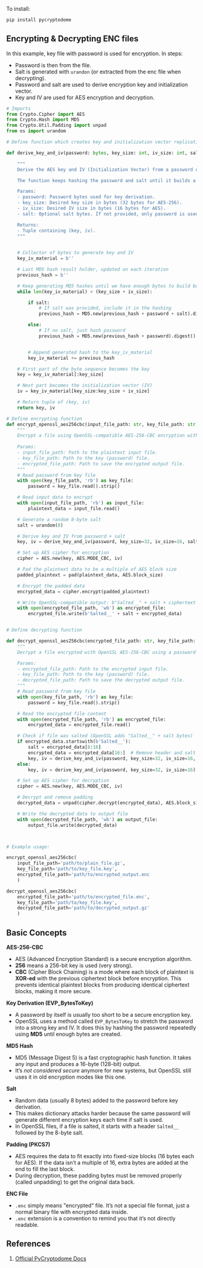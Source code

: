 
To install:
```powershell
pip install pycryptodome
```

## Encrypting & Decrypting ENC files

In this example, key file with password is used for encryption. In steps:
* Password is then from the file.
* Salt is generated with `urandon` (or extracted from the enc file when decrypting).
* Password and salt are used to derive encryption key and initialization vector.
* Key and IV are used for AES encryption and decryption.

```python
# Imports
from Crypto.Cipher import AES
from Crypto.Hash import MD5
from Crypto.Util.Padding import unpad
from os import urandom

# Define function which creates key and initialization vector replicating the way EVP_BytesToKey in OpenSSL work. This is needed for encrytption.

def derive_key_and_iv(password: bytes, key_size: int, iv_size: int, salt: bytes | None = None) -> tuple[bytes, bytes]:

    """
    Derive the AES key and IV (Initialization Vector) from a password using MD5 hashing, replicating OpenSSL's EVP_BytesToKey method.

    The function keeps hashing the password and salt until it builds a big enough "random-looking" sequence of bytes, then slices it into a key and an IV just like OpenSSL expects.

    Params:
    - password: Password bytes used for key derivation.
    - key_size: Desired key size in bytes (32 bytes for AES-256).
    - iv_size: Desired IV size in bytes (16 bytes for AES).
    - salt: Optional salt bytes. If not provided, only password is used.

    Returns:
    - Tuple containing (key, iv).
    """

  
    # Collector of bytes to generate key and IV
    key_iv_material = b''

    # Last MD5 hash result holder, updated on each iteration
    previous_hash = b''

    # Keep generating MD5 hashes until we have enough bytes to build both the key and the IV.
    while len(key_iv_material) < (key_size + iv_size):

        if salt:
            # If salt was provided, include it in the hashing
            previous_hash = MD5.new(previous_hash + password + salt).digest()

        else:
            # If no salt, just hash password
            previous_hash = MD5.new(previous_hash + password).digest()


        # Append generated hash to the key_iv_material
        key_iv_material += previous_hash

    # First part of the byte sequence becomes the key
    key = key_iv_material[:key_size]

    # Next part becomes the initialization vector (IV)
    iv = key_iv_material[key_size:key_size + iv_size]

    # Return tuple of (key, iv)
    return key, iv

# Define encrypting function
def encrypt_openssl_aes256cbc(input_file_path: str, key_file_path: str, encrypted_file_path: str):
    """
    Encrypt a file using OpenSSL-compatible AES-256-CBC encryption with password read from key file.
    
	Params:
    - input_file_path: Path to the plaintext input file.
    - key_file_path: Path to the key (password) file.
    - encrypted_file_path: Path to save the encrypted output file.
    """
    # Read password from key file
    with open(key_file_path, 'rb') as key_file:
        password = key_file.read().strip()

    # Read input data to encrypt
    with open(input_file_path, 'rb') as input_file:
        plaintext_data = input_file.read()

    # Generate a random 8-byte salt
    salt = urandom(8)

    # Derive key and IV from password + salt
    key, iv = derive_key_and_iv(password, key_size=32, iv_size=16, salt=salt)

    # Set up AES cipher for encryption
    cipher = AES.new(key, AES.MODE_CBC, iv)

    # Pad the plaintext data to be a multiple of AES block size
    padded_plaintext = pad(plaintext_data, AES.block_size)

    # Encrypt the padded data
    encrypted_data = cipher.encrypt(padded_plaintext)

    # Write OpenSSL-compatible output: b"Salted__" + salt + ciphertext
    with open(encrypted_file_path, 'wb') as encrypted_file:
        encrypted_file.write(b'Salted__' + salt + encrypted_data)


# Define decrypting function

def decrypt_openssl_aes256cbc(encrypted_file_path: str, key_file_path: str, decrypted_file_path: str):
    """
    Decrypt a file encrypted with OpenSSL AES-256-CBC using a password read from a key file.

    Params:
    - encrypted_file_path: Path to the encrypted input file.
    - key_file_path: Path to the key (password) file.
    - decrypted_file_path: Path to save the decrypted output file.
    """
    # Read password from key file
    with open(key_file_path, 'rb') as key_file:
        password = key_file.read().strip()

    # Read the encrypted file content
    with open(encrypted_file_path, 'rb') as encrypted_file:
        encrypted_data = encrypted_file.read()

    # Check if file was salted (OpenSSL adds "Salted__" + salt bytes)
    if encrypted_data.startswith(b'Salted__'):
        salt = encrypted_data[8:16]
        encrypted_data = encrypted_data[16:]  # Remove header and salt from the data
        key, iv = derive_key_and_iv(password, key_size=32, iv_size=16, salt=salt)
    else:
        key, iv = derive_key_and_iv(password, key_size=32, iv_size=16)

    # Set up AES cipher for decryption
    cipher = AES.new(key, AES.MODE_CBC, iv)

    # Decrypt and remove padding
    decrypted_data = unpad(cipher.decrypt(encrypted_data), AES.block_size)

    # Write the decrypted data to output file
    with open(decrypted_file_path, 'wb') as output_file:
        output_file.write(decrypted_data)



# Example usage:

encrypt_openssl_aes256cbc(
    input_file_path='path/to/plain_file.gz',
    key_file_path='path/to/key_file.key',
    encrypted_file_path='path/to/encrypted_output.enc
    )

decrypt_openssl_aes256cbc(
    encrypted_file_path='path/to/encrypted_file.enc',
    key_file_path='path/to/key_file.key',
    decrypted_file_path='path/to/decrypted_output.gz'
	)

```

## Basic Concepts

**AES-256-CBC**
* AES (Advanced Encryption Standard) is a secure encryption algorithm. 
* **256** means a 256-bit key is used (very strong). 
* **CBC** (Cipher Block Chaining) is a mode where each block of plaintext is **XOR-ed** with the previous ciphertext block before encryption. This prevents identical plaintext blocks from producing identical ciphertext blocks, making it more secure.

**Key Derivation (EVP_BytesToKey)**
* A password by itself is usually too short to be a secure encryption key. 
* OpenSSL uses a method called `EVP_BytesToKey` to stretch the password into a strong key and IV. It does this by hashing the password repeatedly using **MD5** until enough bytes are created.

**MD5 Hash**
* MD5 (Message Digest 5) is a fast cryptographic hash function. It takes any input and produces a 16-byte (128-bit) output. 
* It’s _not considered secure_ anymore for new systems, but OpenSSL still uses it in old encryption modes like this one.

**Salt**
* Random data (usually 8 bytes) added to the password before key derivation. 
* This makes dictionary attacks harder because the same password will generate different encryption keys each time if salt is used. 
* In OpenSSL files, if a file is salted, it starts with a header `Salted__` followed by the 8-byte salt.

**Padding (PKCS7)**
* AES requires the data to fit exactly into fixed-size blocks (16 bytes each for AES). If the data isn’t a multiple of 16, extra bytes are added at the end to fill the last block. 
* During decryption, these padding bytes must be removed properly (called unpadding) to get the original data back.

**ENC File**
* `.enc` simply means "encrypted" file. It’s not a special file format, just a normal binary file with encrypted data inside. 
* `.enc` extension is a convention to remind you that it’s not directly readable.





## References

1. [Official PyCryptodome Docs](https://www.pycryptodome.org/src/features)
